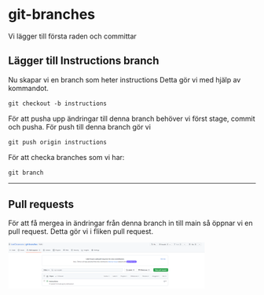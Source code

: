# git-branches


Vi lägger till första raden och committar


## Lägger till Instructions branch

Nu skapar vi en branch som heter instructions Detta gör vi med hjälp av kommandot.

```md
git checkout -b instructions
```

För att pusha upp ändringar till denna branch behöver vi först
stage, commit och pusha. För push till denna branch gör vi

```md
git push origin instructions
```

För att checka branches som vi har:


```md
git branch
```

---
## Pull requests

För att få mergea in ändringar från denna branch in till main
så öppnar vi en pull request. Detta gör vi i fliken pull request.

<img src="assets/pull_request.png" width = 400>